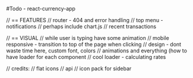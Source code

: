 #Todo - react-currency-app

// == FEATURES
// router - 404 and error handling
// top menu - notifications
// perhaps include chart.js
// recent transactions

// == VISUAL
// while user is typing have some animation
// mobile responsive - transition to top of the page when clicking
// design - dont waste time here, custom font, colors
// animations and everything (how to have loader for each component
// cool loader - calculating rates

// credits:
// flat icons
// api
// icon pack for sidebar
